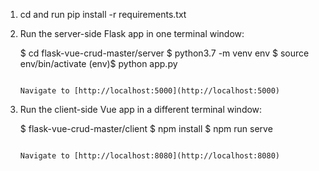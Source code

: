 

1. cd and run pip install -r requirements.txt
1. Run the server-side Flask app in one terminal window:

    $ cd flask-vue-crud-master/server
    $ python3.7 -m venv env
    $ source env/bin/activate
    (env)$ python app.py
    ```

    Navigate to [http://localhost:5000](http://localhost:5000)

1. Run the client-side Vue app in a different terminal window:

    $ flask-vue-crud-master/client
    $ npm install
    $ npm run serve
    ```

    Navigate to [http://localhost:8080](http://localhost:8080)
